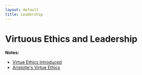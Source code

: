 ```yaml
---
layout: default
title: Leadership
---
```


# Virtuous Ethics and Leadership 

**Notes:**
+ [Virtue Ethics Introduced](notes)
+ [Aristotle's Virtue Ethics](lecture.pdf)



